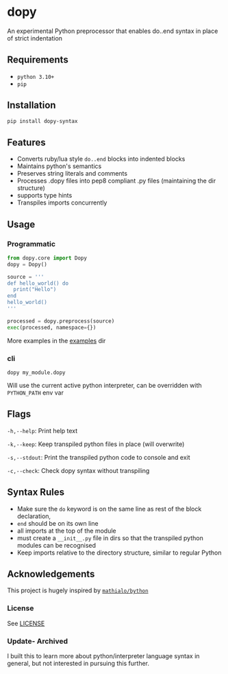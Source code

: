 # dopy

An experimental Python preprocessor that enables do..end syntax in place of strict indentation

## Requirements

- `python 3.10+`
- `pip`

## Installation

```bash
pip install dopy-syntax
```

## Features

- Converts ruby/lua style `do..end` blocks into indented blocks
- Maintains python's semantics
- Preserves string literals and comments
- Processes .dopy files into pep8 compliant .py files (maintaining the dir structure)
- supports type hints
- Transpiles imports concurrently

## Usage

### Programmatic

```python
from dopy.core import Dopy
dopy = Dopy()

source = '''
def hello_world() do
  print("Hello")
end
hello_world()
'''

processed = dopy.preprocess(source)
exec(processed, namespace={})
```

More examples in the [examples](./examples/) dir

### cli

`dopy my_module.dopy`

Will use the current active python interpreter, can be overridden with `PYTHON_PATH` env var

## Flags

`-h,--help`: Print help text

`-k,--keep`: Keep transpiled python files in place (will overwrite)

`-s,--stdout`: Print the transpiled python code to console and exit

`-c,--check`: Check dopy syntax without transpiling

## Syntax Rules

- Make sure the `do` keyword is on the same line as rest of the block declaration,
- `end` should be on its own line
- all imports at the top of the module
- must create a `__init__.py` file in dirs so that the transpiled python modules can be recognised
- Keep imports relative to the directory structure, similar to regular Python

## Acknowledgements

This project is hugely inspired by [`mathialo/bython`](https://github.com/mathialo/bython)

### License

See [LICENSE](./LICENSE)

### Update- Archived
I built this to learn more about python/interpreter language syntax in general, but not interested in pursuing this further.
